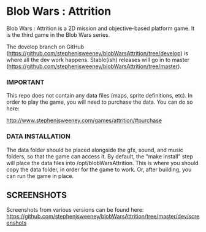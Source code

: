 # Blob Wars : Attrition

Blob Wars : Attrition is a 2D mission and objective-based platform game. It is the third game in the Blob Wars series.

The develop branch on GitHub (https://github.com/stephenjsweeney/blobWarsAttrition/tree/develop) is where all the dev work happens. Stable(ish) releases will go in to master (https://github.com/stephenjsweeney/blobWarsAttrition/tree/master).

### IMPORTANT

This repo does not contain any data files (maps, sprite definitions, etc). In order to play the game, you will need to purchase the data. You can do so here:

http://www.stephenjsweeney.com/games/attrition/#purchase

### DATA INSTALLATION

The data folder should be placed alongside the gfx, sound, and music folders, so that the game can access it. By default, the "make install" step will place the data files into /opt/blobWarsAttrition. This is where you should copy the data folder, in order for the game to work. Or, after building, you can run the game in place.

## SCREENSHOTS

Screenshots from various versions can be found here: https://github.com/stephenjsweeney/blobWarsAttrition/tree/master/dev/screenshots
